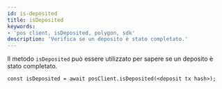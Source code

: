 ```yaml
---
id: is-deposited
title: isDeposited
keywords:
- 'pos client, isDeposited, polygon, sdk'
description: 'Verifica se un deposito è stato completato.'
---
```


Il metodo `isDeposited` può essere utilizzato per sapere se un deposito è stato completato.

```
const isDeposited = await posClient.isDeposited(<deposit tx hash>);
```
